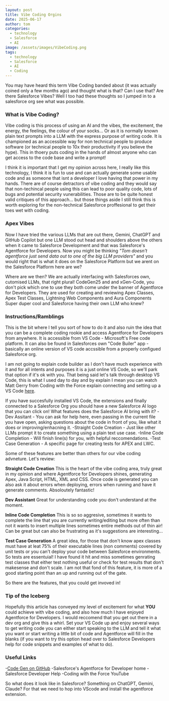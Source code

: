 ```yaml
---
layout: post
title: Vibe Coding Orgins
date: 2025-06-17
author: tom
categories:
  - technology
  - Salesforce
  - AI
image: /assets/images/VibeCoding.png
tags:
  - technology
  - Salesforce
  - AI
  - Coding
---
```

You may have heard this term Vibe Coding banded about (it was actually coined only a few months ago) and thought what is that? Can I use that? Are there Salesforce Vibes? Well I too had these thoughts so I jumped in to a salesforce org see what was possible.

### What is Vibe Coding?
Vibe coding is this process of using an AI and the vibes, the excitement, the energy, the feelings, the colour of your socks... Or as it is normally known plain text prompts into a LLM with the express purpose of writing code. It is championed as an accessible way for non technical people to produce software (or technical people to 10x their productivity if you believe the hype). This in thoery puts coding in the hands of almost anyone who can get access to the code base and write a prompt!

I think it is important that I get my opinion across here, I really like this technology, I think it is fun to use and can actually generate some usable code and as someone that isnt a developer I love having that power in my hands. There are of course detractors of vibe coding and they would say that non-techincal people using this can lead to poor quality code, lots of bugs and potential security vunerabilities. Those are to be quite honest valid critiques of this approach... but those things aside I still think this is worth exploring for the non-technical Salesforce proffesional to get their toes wet with coding.

### Apex Vibes
Now I have tried the various LLMs that are out there, Gemini, ChatGPT and GitHub Copilot but one LLM stood out head and shoulders above the others when it came to Salesforce Development and that was Salesforce's Agentforce for Developers. Now you might be thinking *"Tom doesn't agentforce just send data out to one of the big LLM providers"* and you would right that is what it does on the Salesforce Platform but we arent on the Salesforce Platform here are we? 

Where are we then? We are actually interfacing with Salesforces own, cutomised LLMs, that right plural! CodeGen25 and and xGen-Code, you don't pick which one to use they both come under the banner of Agentforce for Developers. They are used for creating and reviewing Apex Classes, Apex Test Classes, Lightning Web Components and Aura Components Super duper cool and Salesforce having their own LLM who knew?

### Instructions/Ramblings
This is the bit where I tell you sort of how to do it and also ruin the idea that you can be a complete coding rookie and access Agentforce for Developers from anywhere. It is accessible from VS Code - Microsoft's Free code platform. It can also be found in Salesforces own "Code Builer" app - basically an online version of VS code accssible from a properly configued Salesforce org. 

I am not going to explain code builder as I don't have much experience with it and for all intents and purposes it is a just online VS Code, so we'll park that option if it's ok with you. That being said let's talk through desktop VS Code, this is what I used day to day and by explain I mean you can watch Matt Gerry from Coding with the Force explain connecting and setting up a VS Code [here](https://www.youtube.com/watch?v=zKidSyBn-3Q&list=PL0wESsiWMBTqd9TMVrwC-wFoSVVDGYlzP&ab_channel=CodingWithTheForce).

If you have succesfully installed VS Code, the extensions and finally connected to a Salesforce Org you should have a new Salesforce AI logo that you can click on! What features does the Salesforce AI bring with it? 
-Dev Assitant - You can ask for help here, even passing in the current file you have open, asking questions about the code in front of you, like what it does or improving/enhacning it.
-Straight Code Creation - Just like other LLMs prompt it to create something using a plain text use case.
-Inline Code Completion - Will finish line(s) for you, with helpful reccomendations.
-Test Case Generation - A specific page for creating tests for APEX and LWC.

Some of these features are better than others for our vibe coding advneture. Let's review:

**Straight Code Creation**
This is the heart of the vibe coding area, truly great in my opinion and where Agentforce for Developers shines, generating Apex, Java Script, HTML, XML and CSS. Once code is generated you can also ask it about errors when deploying, errors when running and have it generate comments. Absoloutely fantastic! 

**Dev Assistant**
Great for understanding code you don't understand at the moment.

**Inline Code Completion**
This is so so aggresive, sometimes it wants to complete the line that you are currently writing/editing but more often than not it wants to insert multiple lines sometimes entire methods out of thin air! Can be great but can also be frustrating as it's suggestions are interesting...

**Test Case Generation**
A great idea, for those that don't know apex classes must have at leat 75% of their executable lines (non comments) covered by unit tests or you can't deploy your code between Salesforce environments. So tests are essentuial! I have found it hit and miss sometimes genrating test classes that either test nothing useful or check for test results that don't makesense and don't scale. I am not that fond of this feature, it is more of a good starting point than an up and running out of the gate.

So there are the features, that you could get invoved in!

### Tip of the Iceberg
Hopefully this article has conveyed my level of excitement for what **YOU** could achieve with vibe coding, and also how much I have enjoyed Agentforce for Developers. I would reccomend that you get out there in a dev org and give this a whirl. Set your VS Code up and enjoy several ways to get writing code you can either start speaking to the LLM and tell it what you want or start writing a little bit of code and Agentforce will fill in the blanks (if you want to try this option head over to Salesforce Developers help for code snippets and examples of what to do). 

### Useful Links
-[Code Gen on GitHub](https://github.com/salesforce/CodeGen)
-Salesforce's Agentforce for Developer home
-Salesforce Developer Help
-Coding with the Force YouTube



So what does it look like in Salesforce? Something on ChatGPT, Gemini, Claude? For that we need to hop into VScode and install the agentforce extension.

